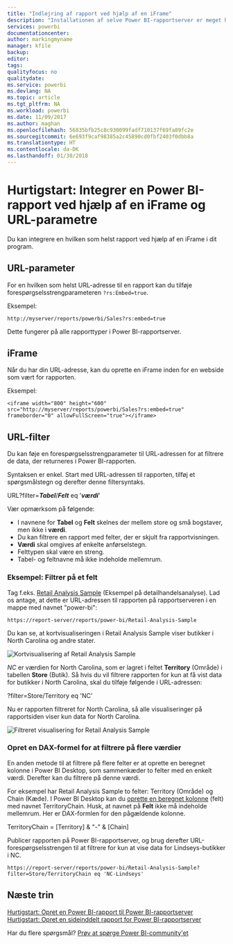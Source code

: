 ```yaml
---
title: "Indlejring af rapport ved hjælp af en iFrame"
description: "Installationen af selve Power BI-rapportserver er meget hurtig. Download, installation og konfiguration er hurtigt overstået, og du kan få det hele op at køre på få minutter."
services: powerbi
documentationcenter: 
author: markingmyname
manager: kfile
backup: 
editor: 
tags: 
qualityfocus: no
qualitydate: 
ms.service: powerbi
ms.devlang: NA
ms.topic: article
ms.tgt_pltfrm: NA
ms.workload: powerbi
ms.date: 11/09/2017
ms.author: maghan
ms.openlocfilehash: 56835bfb25c8c930099fadf710137f69fa89fc2e
ms.sourcegitcommit: 6e693f9caf98385a2c45890cd0fbf2403f0dbb8a
ms.translationtype: HT
ms.contentlocale: da-DK
ms.lasthandoff: 01/30/2018
---
```

# <a name="quickstart-embed-a-power-bi-report-using-an-iframe-and-url-parameters"></a>Hurtigstart: Integrer en Power BI-rapport ved hjælp af en iFrame og URL-parametre

Du kan integrere en hvilken som helst rapport ved hjælp af en iFrame i dit program. 

## <a name="url-parameter"></a>URL-parameter

For en hvilken som helst URL-adresse til en rapport kan du tilføje forespørgselsstrengparameteren `?rs:Embed=true`.

Eksempel:

```
http://myserver/reports/powerbi/Sales?rs:embed=true
```

Dette fungerer på alle rapporttyper i Power BI-rapportserver.

## <a name="iframe"></a>iFrame

Når du har din URL-adresse, kan du oprette en iFrame inden for en webside som vært for rapporten.

Eksempel:

```
<iframe width="800" height="600" src="http://myserver/reports/powerbi/Sales?rs:embed=true" frameborder="0" allowFullScreen="true"></iframe>
```

## <a name="url-filter"></a>URL-filter

Du kan føje en forespørgselsstrengparameter til URL-adressen for at filtrere de data, der returneres i Power BI-rapporten.

Syntaksen er enkel. Start med URL-adressen til rapporten, tilføj et spørgsmålstegn og derefter denne filtersyntaks.

URL?filter=***Tabel***/***Felt*** eq '***værdi***'

Vær opmærksom på følgende:

- I navnene for **Tabel** og **Felt** skelnes der mellem store og små bogstaver, men ikke i **værdi**.
- Du kan filtrere en rapport med felter, der er skjult fra rapportvisningen.
- **Værdi** skal omgives af enkelte anførselstegn.
- Felttypen skal være en streng.
- Tabel- og feltnavne må ikke indeholde mellemrum.

###  <a name="example-filter-on-a-field"></a>Eksempel: Filtrer på et felt

Tag f.eks. [Retail Analysis Sample](../sample-datasets.md) (Eksempel på detailhandelsanalyse). Lad os antage, at dette er URL-adressen til rapporten på rapportserveren i en mappe med navnet "power-bi":

```
https://report-server/reports/power-bi/Retail-Analysis-Sample
```

Du kan se, at kortvisualiseringen i Retail Analysis Sample viser butikker i North Carolina og andre stater.

![Kortvisualisering af Retail Analysis Sample](media/quickstart-embed/report-server-retail-analysis-sample-map.png)

*NC* er værdien for North Carolina, som er lagret i feltet **Territory** (Område) i tabellen **Store** (Butik). Så hvis du vil filtrere rapporten for kun at få vist data for butikker i North Carolina, skal du tilføje følgende i URL-adressen:

?filter=Store/Territory eq 'NC'

Nu er rapporten filtreret for North Carolina, så alle visualiseringer på rapportsiden viser kun data for North Carolina.

![Filtreret visualisering for Retail Analysis Sample](media/quickstart-embed/report-server-retail-analysis-sample-filtered-map.png)

### <a name="create-a-dax-formula-to-filter-on-multiple-values"></a>Opret en DAX-formel for at filtrere på flere værdier

En anden metode til at filtrere på flere felter er at oprette en beregnet kolonne i Power BI Desktop, som sammenkæder to felter med en enkelt værdi. Derefter kan du filtrere på denne værdi.

For eksempel har Retail Analysis Sample to felter: Territory (Område) og Chain (Kæde). I Power BI Desktop kan du [oprette en beregnet kolonne](../desktop-tutorial-create-calculated-columns.md) (felt) med navnet TerritoryChain. Husk, at navnet på **Felt** ikke må indeholde mellemrum. Her er DAX-formlen for den pågældende kolonne.

TerritoryChain = [Territory] & "-" & [Chain]

Publicer rapporten på Power BI-rapportserver, og brug derefter URL-forespørgselsstrengen til at filtrere for kun at vise data for Lindseys-butikker i NC.

```
https://report-server/reports/power-bi/Retail-Analysis-Sample?filter=Store/TerritoryChain eq 'NC-Lindseys'

```

## <a name="next-steps"></a>Næste trin

[Hurtigstart: Opret en Power BI-rapport til Power BI-rapportserver](quickstart-create-powerbi-report.md)  
[Hurtigstart: Opret en sideinddelt rapport for Power BI-rapportserver](quickstart-create-paginated-report.md)  

Har du flere spørgsmål? [Prøv at spørge Power BI-community'et](https://community.powerbi.com/)